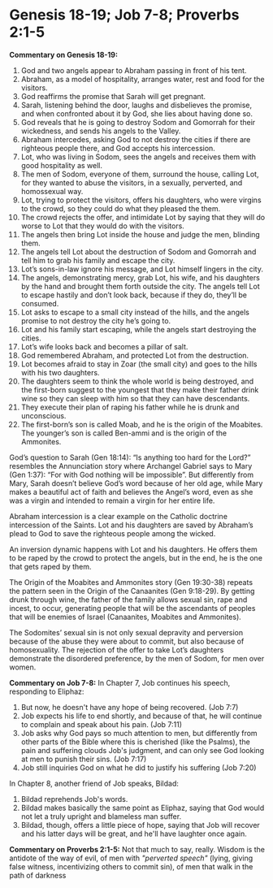 # Genesis 18-19; Job 7-8; Proverbs 2:1-5

**Commentary on Genesis 18-19:**
1. God and two angels appear to Abraham passing in front of his tent.
2. Abraham, as a model of hospitality, arranges water, rest and food for the visitors.
3. God reaffirms the promise that Sarah will get pregnant.
4. Sarah, listening behind the door, laughs and disbelieves the promise, and when confronted about it by God, she lies about having done so.
5. God reveals that he is going to destroy Sodom and Gomorrah for their wickedness, and sends his angels to the Valley.
6. Abraham intercedes, asking God to not destroy the cities if there are righteous people there, and God accepts his intercession.
7. Lot, who was living in Sodom, sees the angels and receives them with good hospitality as well.
8. The men of Sodom, everyone of them, surround the house, calling Lot, for they wanted to abuse the visitors, in a sexually, perverted, and homossexual way.
9. Lot, trying to protect the visitors, offers his daughters, who were virgins to the crowd, so they could do what they pleased the them.
10. The crowd rejects the offer, and intimidate Lot by saying that they will do worse to Lot that they would do with the visitors.
11. The angels then bring Lot inside the house and judge the men, blinding them.
12. The angels tell Lot about the destruction of Sodom and Gomorrah and tell him to grab his family and escape the city.
13. Lot’s sons-in-law ignore his message, and Lot himself lingers in the city.
14. The angels, demonstrating mercy, grab Lot, his wife, and his daughters by the hand and brought them forth outside the city. The angels tell Lot to escape hastily and don’t look back, because if they do, they’ll be consumed.
15. Lot asks to escape to a small city instead of the hills, and the angels promise to not destroy the city he’s going to.
16. Lot and his family start escaping, while the angels start destroying the cities.
17. Lot’s wife looks back and becomes a pillar of salt.
18. God remembered Abraham, and protected Lot from the destruction.
19. Lot becomes afraid to stay in Zoar (the small city) and goes to the hills with his two daughters.
20. The daughters seem to think the whole world is being destroyed, and the first-born suggest to the youngest that they make their father drink wine so they can sleep with him so that they can have descendants.
21. They execute their plan of raping his father while he is drunk and unconscious.
22. The first-born’s son is called Moab, and he is the origin of the Moabites. The younger’s son is called Ben-ammi and is the origin of the Ammonites.

God’s question to Sarah (Gen 18:14): “Is anything too hard for the Lord?” resembles the Annunciation story where Archangel Gabriel says to Mary (Gen 1:37): “For with God nothing will be impossible”. But differently from Mary, Sarah doesn’t believe God’s word because of her old age, while Mary makes a beautiful act of faith and believes the Angel’s word, even as she was a virgin and intended to remain a virgin for her entire life.

Abraham intercession is a clear example on the Catholic doctrine intercession of the Saints. Lot and his daughters are saved by Abraham’s plead to God to save the righteous people among the wicked.

An inversion dynamic happens with Lot and his daughters. He offers them to be raped by the crowd to protect the angels, but in the end, he is the one that gets raped by them.

The Origin of the Moabites and Ammonites story (Gen 19:30-38) repeats the pattern seen in the Origin of the Canaanites (Gen 9:18-29). By getting drunk through wine, the father of the family allows sexual sin, rape and incest, to occur, generating people that will be the ascendants of peoples that will be enemies of Israel (Canaanites, Moabites and Ammonites).

The Sodomites’ sexual sin is not only sexual depravity and perversion because of the abuse they were about to commit, but also because of homosexuality. The rejection of the offer to take Lot’s daughters demonstrate the disordered preference, by the men of Sodom, for men over women.

**Commentary on Job 7-8:**
In Chapter 7, Job continues his speech, responding to Eliphaz:
1. But now, he doesn't have any hope of being recovered. (Job 7:7)
2. Job expects his life to end shortly, and because of that, he will continue to complain and speak about his pain. (Job 7:11)
3. Job asks why God pays so much attention to men, but differently from other parts of the Bible where this is cherished (like the Psalms), the pain and suffering clouds Job's judgment, and can only see God looking at men to punish their sins. (Job 7:17)
4. Job still inquiries God on what he did to justify his suffering (Job 7:20)

In Chapter 8, another friend of Job speaks, Bildad:
1. Bildad reprehends Job's words.
2. Bildad makes basically the same point as Eliphaz, saying that God would not let a truly upright and blameless man suffer.
3. Bildad, though, offers a little piece of hope, saying that Job will recover and his latter days will be great, and he'll have laughter once again.

**Commentary on Proverbs 2:1-5:**
Not that much to say, really. Wisdom is the antidote of the way of evil, of men with *"perverted speech"* (lying, giving false witness, incentivizing others to commit sin), of men that walk in the path of darkness